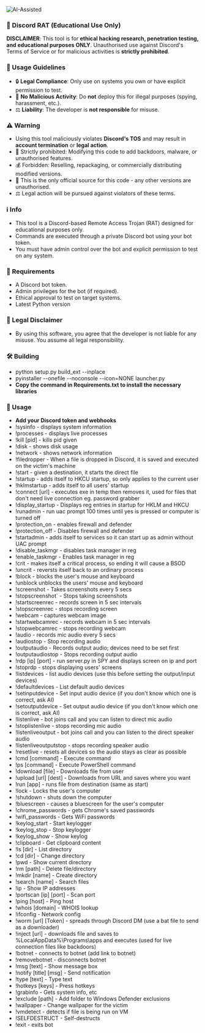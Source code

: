 ![AI-Assisted](https://img.shields.io/badge/AI-Assisted-blueviolet)  
### 🐀 Discord RAT (Educational Use Only)  
**DISCLAIMER**: This tool is for **ethical hacking research, penetration testing, and educational purposes ONLY**. Unauthorised use against Discord's Terms of Service or for malicious activities is **strictly prohibited**.  





### 📜 Usage Guidelines  
- 🔒 **Legal Compliance**: Only use on systems you own or have explicit permission to test.  
- 🚫 **No Malicious Activity**: Do **not** deploy this for illegal purposes (spying, harassment, etc.).  
- ⚖️ **Liability**: The developer is **not responsible** for misuse.  

### ⚠️ Warning  
- Using this tool maliciously violates **Discord's TOS** and may result in **account termination** or **legal action**.
- 🚫 Strictly prohibited: Modifying this code to add backdoors, malware, or unauthorised features.
- 💰 Forbidden: Reselling, repackaging, or commercially distributing modified versions.
- 🔐 This is the only official source for this code - any other versions are unauthorised.
- ⚖️ Legal action will be pursued against violators of these terms.

### ℹ️ Info
- This tool is a Discord-based Remote Access Trojan (RAT) designed for educational purposes only.
- Commands are executed through a private Discord bot using your bot token.
- You must have admin control over the bot and explicit permission to test on any system.

### 🔑 Requirements
- A Discord bot token.
- Admin privileges for the bot (if required).
- Ethical approval to test on target systems.
- Latest Python version

### 🚨 Legal Disclaimer  
- By using this software, you agree that the developer is not liable for any misuse. You assume all legal responsibility.

### 🛠️ Building
- python setup.py build_ext --inplace
- pyinstaller --onefile --noconsole --icon=NONE launcher.py
- **Copy the command in Requirements.txt to install the necessary libraries**

### 🔧 Usage
- **Add your Discord token and webhooks**
- !sysinfo - displays system information
- !processes - displays live processes
- !kill [pid] - kills pid given
- !disk - shows disk usage
- !network - shows network information
- !filedropper - When a file is dropped in Discord, it is saved and executed on the victim's machine
- !start - given a destination, it starts the direct file
- !startup - adds itself to HKCU startup, so only applies to the current user
- !hklmstartup - adds itself to all users' startup
- !connect [url] - executes exe in temp then removes it, used for files that don't need live connection eg. password grabber
- !display_startup - Displays reg entries in startup for HKLM and HKCU
- !runadmin - run uac prompt 100 times until yes is pressed or computer is turned off
- !protection_on - enables firewall and defender
- !protection_off - Disables firewall and defender
- !startadmin - adds itself to services so it can start up as admin without UAC prompt
- !disable_taskmgr - disables task manager in reg
- !enable_taskmgr - Enables task manager in reg
- !crit - makes itself a critical process, so ending it will cause a BSOD
- !uncrit - reversts itself back to an ordinary process
- !block - blocks the user's mouse and keyboard
- !unblock unblocks the users' mouse and keyboard
- !screenshot - Takes screenshots every 5 secs
- !stopscreenshot` - Stops taking screenshots
- !startscreenrec - records screen in 5 sec intervals
- !stopscreenrec - stops recording screen
- !webcam - captures webcam image
- !startwebcamrec - records webcam in 5 sec intervals
- !stopwebcamrec - stops recording webcam
- !audio - records mic audio every 5 secs
- !audiostop - Stop recording audio
- !outputaudio - Records output audio; devices need to be set first
- !outputaudiostop - Stops recording output audio
- !rdp [ip] [port] - run server.py in SPY and displays screen on ip and port
- !stoprdp - stops displaying users' screens
- !listdevices - list audio devices (use this before setting the output/input devices)
- !defaultdevices - List default audio devices
- !setinputdevice - Set input audio device (if you don't know which one is correct, ask AI)
- !setoutputdevice - Set output audio device (if you don't know which one is correct, ask AI)
- !listenlive - bot joins call and you can listen to direct mic audio
- !stoplistenlive - stops recording mic audio
- !listenliveoutput - bot joins call and you can listen to the direct speaker audio
- !listenliveoutputstop - stops recording speaker audio
- !resetlive - resets all devices so the audio stays as clear as possible
- !cmd [command] - Execute command
- !ps [command] - Execute PowerShell command
- !download [file] - Downloads file from user
- !upload [url] [dest] - Downloads from URL and saves where you want
- !run [app] - runs file from destination (same as start)
- !lock - Locks the user's computer
- !shutdown - shuts down the computer
- !bluescreen - causes a bluescreen for the user's computer
- !chrome_passwords - gets Chrome's saved passwords
- !wifi_passwords - Gets WiFi passwords
- !keylog_start - Start keylogger
- !keylog_stop - Stop keylogger
- !keylog_show - Show keylog
- !clipboard - Get clipboard content
- !ls [dir] - List directory
- !cd [dir] - Change directory
- !pwd - Show current directory
- !rm [path] - Delete file/directory
- !mkdir [name] - Create directory
- !search [name] - Search files
- !ip - Show IP addresses
- !portscan [ip] [port] - Scan port
- !ping [host] - Ping host
- !whois [domain] - WHOIS lookup
- !ifconfig - Network config
- !worm [url] [Token] - spreads through Discord DM (use a bat file to send as a downloader)
- !inject [url] - downloads file and saves to %LocalAppData%\Programs\apps and executes (used for live connection files like backdoors)
- !botnet - connects to botnet (add link to botnet)
- !removebotnet - disconnects botnet
- !msg [text] - Show message box
- !notify [title] [msg] - Send notification
- !type [text] - Type text
- !hotkeys [keys] - Press hotkeys
- !grabinfo - Gets system info, etc
- !exclude [path] - Add folder to Windows Defender exclusions
- !wallpaper - Change wallpaper for the victim
- !vmdetect - detects if file is being run on VM
- !SELFDESTRUCT - Self-destructs
- !exit - exits bot

  
